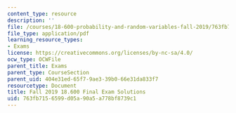 ```yaml
---
content_type: resource
description: ''
file: /courses/18-600-probability-and-random-variables-fall-2019/763fb7156599d05a90a5a778bf8739c1_MIT18_600F19_final_F2019_soln.pdf
file_type: application/pdf
learning_resource_types:
- Exams
license: https://creativecommons.org/licenses/by-nc-sa/4.0/
ocw_type: OCWFile
parent_title: Exams
parent_type: CourseSection
parent_uid: 404e31ed-65f7-9ae3-39b0-66e31da833f7
resourcetype: Document
title: Fall 2019 18.600 Final Exam Solutions
uid: 763fb715-6599-d05a-90a5-a778bf8739c1
---
```

